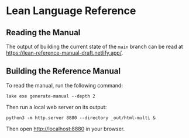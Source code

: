 # Lean Language Reference

## Reading the Manual

The output of building the current state of the `main` branch can be read at <https://lean-reference-manual-draft.netlify.app/>.

## Building the Reference Manual

To read the manual, run the following command:

```
lake exe generate-manual --depth 2
```

Then run a local web server on its output:
```
python3 -m http.server 8880 --directory _out/html-multi &
```

Then open <http://localhost:8880> in your browser.
